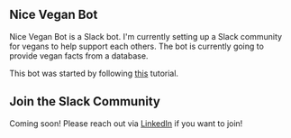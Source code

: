 ## Nice Vegan Bot 

Nice Vegan Bot is a Slack bot. I'm currently setting up a Slack community for vegans to help support each others. The bot is currently going to provide vegan facts from a database. 

This bot was started by following [this](https://www.fullstackpython.com/blog/build-first-slack-bot-python.html) tutorial. 

## Join the Slack Community

Coming soon! Please reach out via [LinkedIn](https://www.linkedin.com/in/falon-darville/) if you want to join!

